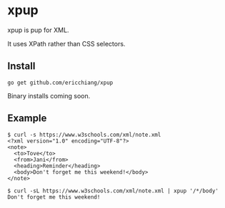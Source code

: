 # xpup

xpup is pup for XML.

It uses XPath rather than CSS selectors.

## Install

```
go get github.com/ericchiang/xpup
```

Binary installs coming soon.

## Example

```
$ curl -s https://www.w3schools.com/xml/note.xml
<?xml version="1.0" encoding="UTF-8"?>
<note>
  <to>Tove</to>
  <from>Jani</from>
  <heading>Reminder</heading>
  <body>Don't forget me this weekend!</body>
</note>

$ curl -sL https://www.w3schools.com/xml/note.xml | xpup '/*/body'
Don't forget me this weekend!
```
